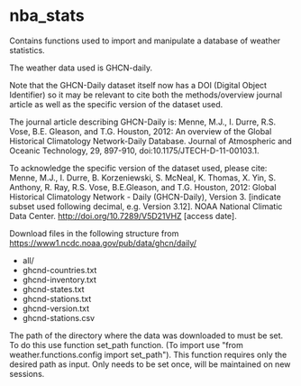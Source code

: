 # nba_stats
Contains functions used to import and manipulate a database of weather statistics.

The weather data used is GHCN-daily.

Note that the GHCN-Daily dataset itself now has a DOI (Digital Object Identifier)
so it may be relevant to cite both the methods/overview journal article as well 
as the specific version of the dataset used.

The journal article describing GHCN-Daily is:
Menne, M.J., I. Durre, R.S. Vose, B.E. Gleason, and T.G. Houston, 2012:  An overview 
of the Global Historical Climatology Network-Daily Database.  Journal of Atmospheric 
and Oceanic Technology, 29, 897-910, doi:10.1175/JTECH-D-11-00103.1.

To acknowledge the specific version of the dataset used, please cite:
Menne, M.J., I. Durre, B. Korzeniewski, S. McNeal, K. Thomas, X. Yin, S. Anthony, R. Ray, 
R.S. Vose, B.E.Gleason, and T.G. Houston, 2012: Global Historical Climatology Network - 
Daily (GHCN-Daily), Version 3. [indicate subset used following decimal, 
e.g. Version 3.12]. 
NOAA National Climatic Data Center. http://doi.org/10.7289/V5D21VHZ [access date].

Download files in the following structure from https://www1.ncdc.noaa.gov/pub/data/ghcn/daily/
 - all/
 - ghcnd-countries.txt
 - ghcnd-inventory.txt
 - ghcnd-states.txt
 - ghcnd-stations.txt
 - ghcnd-version.txt
 - ghcnd-stations.csv

The path of the directory where the data was downloaded to must be set.
To do this use function set_path function. (To import use "from weather.functions.config import set_path").
This function requires only the desired path as input.
Only needs to be set once, will be maintained on new sessions.